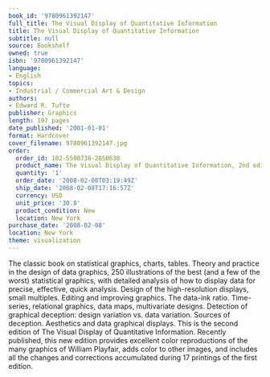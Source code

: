 ```yaml
---
book_id: '9780961392147'
full_title: The Visual Display of Quantitative Information
title: The Visual Display of Quantitative Information
subtitle: null
source: Bookshelf
owned: true
isbn: '9780961392147'
language:
- English
topics:
- Industrial / Commercial Art & Design
authors:
- Edward R. Tufte
publisher: Graphics
length: 197 pages
date_published: '2001-01-01'
format: Hardcover
cover_filename: 9780961392147.jpg
order:
  order_id: 102-5500738-2050638
  product_name: The Visual Display of Quantitative Information, 2nd edition
  quantity: '1'
  order_date: '2008-02-08T03:19:49Z'
  ship_date: '2008-02-08T17:16:57Z'
  currency: USD
  unit_price: '30.8'
  product_condition: New
  location: New York
purchase_date: '2008-02-08'
location: New York
theme: visualization
---
```

The classic book on statistical graphics, charts, tables. Theory and practice in the design of data graphics, 250 illustrations of the best (and a few of the worst) statistical graphics, with detailed analysis of how to display data for precise, effective, quick analysis. Design of the high-resolution displays, small multiples. Editing and improving graphics. The data-ink ratio. Time-series, relational graphics, data maps, multivariate designs. Detection of graphical deception: design variation vs. data variation. Sources of deception. Aesthetics and data graphical displays.
This is the second edition of The Visual Display of Quantitative Information. Recently published, this new edition provides excellent color reproductions of the many graphics of William Playfair, adds color to other images, and includes all the changes and corrections accumulated during 17 printings of the first edition.
